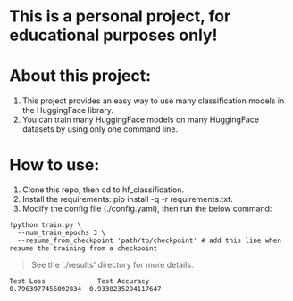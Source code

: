# This is a personal project, for educational purposes only!
# About this project:
1. This project provides an easy way to use many classification models in the HuggingFace library.
2. You can train many HuggingFace models on many HuggingFace datasets by using only one command line.
# How to use:
1. Clone this repo, then cd to hf_classification.
2. Install the requirements: pip install -q -r requirements.txt.
3. Modify the config file (./config.yaml), then run the below command:
```
!python train.py \
  --num_train_epochs 3 \
  --resume_from_checkpoint 'path/to/checkpoint' # add this line when resume the training from a checkpoint
```
> See the './results' directory for more details.
```
Test Loss	          Test Accuracy
0.7963977456092834	0.9338235294117647
```
